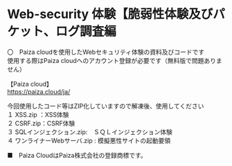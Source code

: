 # Web-security 体験【脆弱性体験及びパケット、ログ調査編<br>

〇　Paiza cloudを使用したWebセキュリティ体験の資料及びコードです<br>
使用する際はPaiza cloudへのアカウント登録が必要です（無料版で問題ありません）<br>

【Paiza cloud】<br>
https://paiza.cloud/ja/

今回使用したコード等はZIP化していますので解凍後、使用してください<br>
１ XSS.zip ：XSS体験<br>
２ CSRF.zip：CSRF体験<br>
３ SQLインジェクション.zip:　ＳＱＬインジェクション体験<br>
４ ワンライナーWebサーバ.zip : 模擬悪性サイトの起動要領<br>
  
  
■　Paiza CloudはPaiza株式会社の登録商標です。
